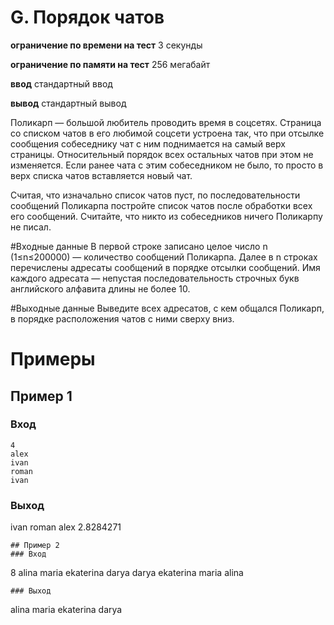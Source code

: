# G. Порядок чатов
**ограничение по времени на тест** 3 секунды

**ограничение по памяти на тест** 256 мегабайт

**ввод** стандартный ввод

**вывод** стандартный вывод

Поликарп — большой любитель проводить время в соцсетях. Страница со списком чатов в его любимой соцсети устроена так, что при отсылке сообщения собеседнику чат с ним поднимается на самый верх страницы. Относительный порядок всех остальных чатов при этом не изменяется. Если ранее чата с этим собеседником не было, то просто в верх списка чатов вставляется новый чат.

Считая, что изначально список чатов пуст, по последовательности сообщений Поликарпа постройте список чатов после обработки всех его сообщений. Считайте, что никто из собеседников ничего Поликарпу не писал.

#Входные данные
В первой строке записано целое число n (1≤n≤200000) — количество сообщений Поликарпа. Далее в n строках перечислены адресаты сообщений в порядке отсылки сообщений. Имя каждого адресата — непустая последовательность строчных букв английского алфавита длины не более 10.

#Выходные данные
Выведите всех адресатов, с кем общался Поликарп, в порядке расположения чатов с ними сверху вниз.

# Примеры
## Пример 1
### Вход
```
4
alex
ivan
roman
ivan
```
### Выход
ivan
roman
alex
2.8284271
```
## Пример 2
### Вход
```
8
alina
maria
ekaterina
darya
darya
ekaterina
maria
alina
```
### Выход
```
alina
maria
ekaterina
darya
```